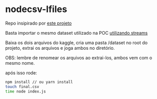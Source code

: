# nodecsv-lfiles

Repo insipirado por [este projeto](https://github.com/ErickWendel/concat-large-files-nodejs-yt)

Basta importar o mesmo dataset utilizado na POC [utilizando streams](https://github.com/ErickWendel/concat-large-files-nodejs-yt)

Baixa os dois arquivos do kaggle, cria uma pasta /dataset no root do projeto, extrai os arquivos e joga ambos no diretório.

OBS: lembre de renomear os arquivos ao extrai-los, ambos vem com o mesmo nome.

após isso rode:

```sh
npm install // ou yarn install
touch final.csv
time node index.js
```

